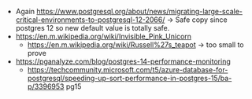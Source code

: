 - Again https://www.postgresql.org/about/news/migrating-large-scale-critical-environments-to-postgresql-12-2066/ -> Safe copy since postgres 12 so new default value is totally safe.
- https://en.m.wikipedia.org/wiki/Invisible_Pink_Unicorn
	- https://en.m.wikipedia.org/wiki/Russell%27s_teapot -> too small to prove
- https://pganalyze.com/blog/postgres-14-performance-monitoring
	- https://techcommunity.microsoft.com/t5/azure-database-for-postgresql/speeding-up-sort-performance-in-postgres-15/ba-p/3396953 pg15